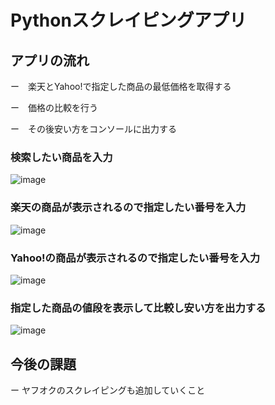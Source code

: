 # Pythonスクレイピングアプリ


## アプリの流れ

ー　楽天とYahoo!で指定した商品の最低価格を取得する

ー　価格の比較を行う

ー　その後安い方をコンソールに出力する


### 検索したい商品を入力
![image](https://user-images.githubusercontent.com/82428590/146673901-fd4702ac-1b8f-4ece-8d1a-60a327c4a046.png)

### 楽天の商品が表示されるので指定したい番号を入力
![image](https://user-images.githubusercontent.com/82428590/146673912-044dbffa-8fc2-4a26-b54b-43f759c390ef.png)

### Yahoo!の商品が表示されるので指定したい番号を入力
![image](https://user-images.githubusercontent.com/82428590/146673926-9cc2373d-76c6-4bdf-bad2-b90bae94db4d.png)

### 指定した商品の値段を表示して比較し安い方を出力する
![image](https://user-images.githubusercontent.com/82428590/146673937-1bb75da0-789a-4faf-a9cb-b3b7a4f082e9.png)

## 今後の課題

ー ヤフオクのスクレイピングも追加していくこと